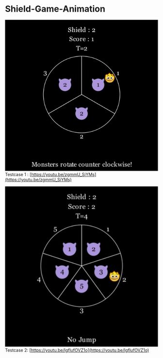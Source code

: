 # Shield-Game-Animation

![](./assets/preview1.PNG)
Testcase 1 : [https://youtu.be/zgmmU_SiYMs](https://youtu.be/zgmmU_SiYMs)

![](./assets/preview2.PNG)
Testcase 2: [https://youtu.be/lgflufOVZ1o](https://youtu.be/lgflufOVZ1o)
